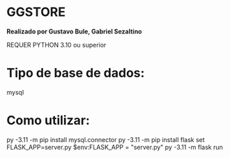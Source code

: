 # GGSTORE
**Realizado por Gustavo Bule, Gabriel Sezaltino**

REQUER PYTHON 3.10 ou superior

# Tipo de base de dados:
mysql

# Como utilizar:
py -3.11 -m pip install mysql.connector
py -3.11 -m pip install flask
set FLASK_APP=server.py
$env:FLASK_APP = "server.py"
py -3.11 -m flask run
